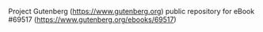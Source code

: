Project Gutenberg (https://www.gutenberg.org) public repository for
eBook #69517 (https://www.gutenberg.org/ebooks/69517)

